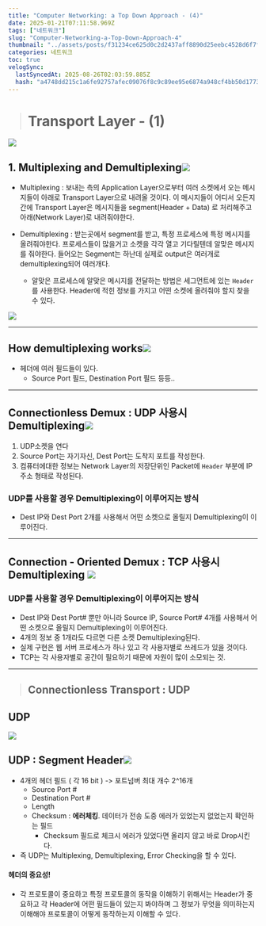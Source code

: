 ```yaml
---
title: "Computer Networking: a Top Down Approach - (4)"
date: 2025-01-21T07:11:58.969Z
tags: ["네트워크"]
slug: "Computer-Networking-a-Top-Down-Approach-4"
thumbnail: "../assets/posts/f31234ce625d0c2d2437aff8890d25eebc4528d6f7ff21664c6c1241df2af9f7.png"
categories: 네트워크
toc: true
velogSync:
  lastSyncedAt: 2025-08-26T02:03:59.885Z
  hash: "a4748dd215c1a6fe92757afec09076f8c9c89ee95e6874a948cf4bb50d177304"
---
```


> # Transport Layer - (1)

![](/assets/posts/ed5965ad9ffe8f4dd62d3ecf4e54d7a333a09964710f131ca2de50b5d1e1d78d.png)

## 1. Multiplexing and Demultiplexing![](/assets/posts/5324493d363620fd5bef1bf0beef0703eaaee247708b1eeafd55e4018c12fe09.png)

- Multiplexing : 보내는 측의 Application Layer으로부터 여러 소켓에서 오는 메시지들이 아래로 Transport Layer으로 내려올 것이다. 이 메시지들이 어디서 오든지 간에 Transport Layer은 메시지들을 segment(Header + Data) 로 처리해주고 아래(Network Layer)로 내려줘야한다. 

- Demultiplexing : 받는곳에서 segment를 받고, 특정 프로세스에 특정 메시지를 올려줘야한다. 프로세스들이 많을거고 소켓을 각각 열고 기다릴텐데 알맞은 메시지를 줘야한다. 들어오는 Segment는 하난데 실제로 output은 여러개로 demultiplexing되어 여러개다. 
  - 알맞은 프로세스에 알맞은 메시지를 전달하는 방법은 세그먼트에 있는 `Header` 를 사용한다. Header에 적힌 정보를 가지고 어떤 소켓에 올려줘야 할지 찾을 수 있다. 

![](/assets/posts/66a697519a29ebed1ec5c489ed12acffdcc52e40614f271fdc961225b80b6631.png)

---

## How demultiplexing works![](/assets/posts/97b114387986c544e5aa37fa4043e6a1dee6e697d24fcccf9c4bb3f0f56f3e2b.png)
- 헤더에 여러 필드들이 있다. 
  - Source Port 필드, Destination Port 필드 등등..

---

## Connectionless Demux : UDP 사용시 Demultiplexing![](/assets/posts/a9dad519bfa91d9575efdf6bf7cf048e2793f653f3cce67372e4551714223765.png)


1. UDP소켓을 연다
2. Source Port는 자기자신, Dest Port는 도착지 포트를 작성한다.
3. 컴퓨터에대한 정보는 Network Layer의 저장단위인 Packet에 `Header` 부분에 IP주소 형태로 작성된다.

### UDP를 사용할 경우 Demultiplexing이 이루어지는 방식
  - Dest IP와 Dest Port 2개를 사용해서 어떤 소켓으로 올릴지 Demultiplexing이 이루어진다. 

---

## Connection - Oriented Demux : TCP 사용시 Demultiplexing ![](/assets/posts/2f9246c41b007156dde314244209aeed0ef4888a1c708c1c5c8db9c9701377bf.png)

### UDP를 사용할 경우 Demultiplexing이 이루어지는 방식
  - Dest IP와 Dest Port# 뿐만 아니라 Source IP, Source Port# 4개를 사용해서 어떤 소켓으로 올릴지 Demultiplexing이 이루어진다. 
  - 4개의 정보 중 1개라도 다르면 다른 소켓 Demultiplexing된다.
  - 실제 구현은 웹 서버 프로세스가 하나 있고 각 사용자별로 쓰레드가 있을 것이다.
  - TCP는 각 사용자별로 공간이 필요하기 때문에 자원이 많이 소모되는 것.
---
> ## Connectionless Transport : UDP

## UDP
![](/assets/posts/7ead375a6f262fbfb29553513e060302489fee757d7d3eab70187d8c5cf77e8d.png)

## UDP : Segment Header![](/assets/posts/8e04610b3cda9aa2dd6485083b4c252917209e6fd17748d6085906e2604c7f9c.png)

- 4개의 헤더 필드 ( 각 16 bit ) -> 포트넘버 최대 개수 2^16개 
  - Source Port #
  - Destination Port #
  - Length
  - Checksum : **에러체킹**. 데이터가 전송 도중 에러가 있었는지 없었는지 확인하는 필드
    - Checksum 필드로 체크시 에러가 있었다면 올리지 않고 바로 Drop시킨다.
- 즉 UDP는 Multiplexing, Demultiplexing, Error Checking을 할 수 있다.



#### 헤더의 중요성! 
  - 각 프로토콜이 중요하고 특정 프로토콜의 동작을 이해하기 위해서는 Header가 중요하고 각 Header에 어떤 필드들이 있는지 봐야하며 그 정보가 무엇을 의미하는지 이해해야 프로토콜이 어떻게 동작하는지 이해할 수 있다. 